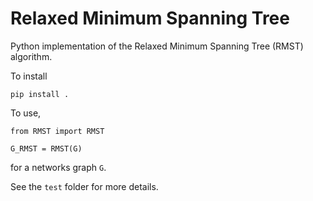 Relaxed Minimum Spanning Tree 
=============================

Python implementation of the Relaxed Minimum Spanning Tree  (RMST) algorithm. 

To install 
```
pip install .
```

To use, 
```
from RMST import RMST

G_RMST = RMST(G)

```
for a networks graph `G`. 

See the `test` folder for more details. 
